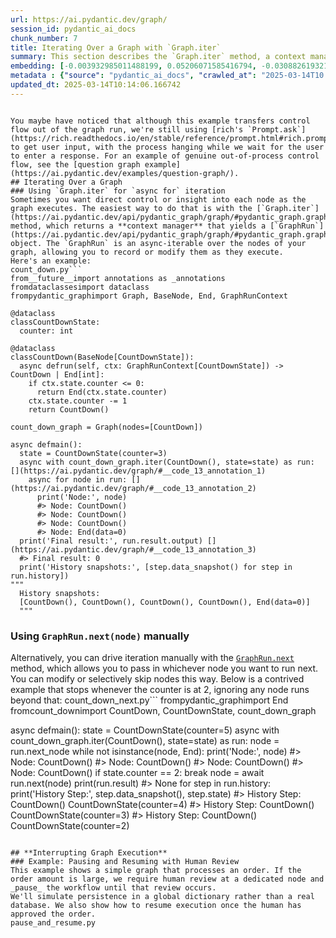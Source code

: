 ```yaml
---
url: https://ai.pydantic.dev/graph/
session_id: pydantic_ai_docs
chunk_number: 7
title: Iterating Over a Graph with `Graph.iter`
summary: This section describes the `Graph.iter` method, a context manager that facilitates asynchronous iteration over the nodes of a graph. It allows for better control and insight into the execution flow of each graph node.
embedding: [-0.003932985011488199, 0.05206071585416794, -0.030882619321346283, -0.045439399778842926, 0.0014397251652553678, 0.010089922696352005, 0.012023244984447956, 0.055598821491003036, 0.01849924400448799, 0.02239116281270981, 0.0556999109685421, -0.01805698126554489, -0.013444806449115276, -0.03394055366516113, 0.011852658353745937, -0.022201620042324066, 0.012623460032045841, 0.024589842185378075, 0.0339658260345459, 0.042507827281951904, 0.023250415921211243, -0.016199475154280663, 0.03108479641377926, 0.04296272620558739, -0.007246801164001226, 0.01761471852660179, 0.021304458379745483, 0.023086147382855415, -0.023477865383028984, -0.008573590777814388, 0.024375028908252716, -0.00894003827124834, -0.043038543313741684, -0.00562306260690093, 0.013533258810639381, -0.016174202784895897, -0.031463880091905594, 0.008813677355647087, 0.02510792203247547, 0.012528689578175545, 0.03014972433447838, -0.036038145422935486, 0.0017895870842039585, 0.0037276484072208405, -0.015479217283427715, 0.026636891067028046, -0.027395056560635567, 0.017804259434342384, 0.06732512265443802, 0.031514424830675125, -0.05382977053523064, 0.02093801088631153, -0.04235619306564331, 0.01796852797269821, -0.0600467287003994, -0.01463259942829609, -0.022694427520036697, 0.02731923945248127, 0.01474632415920496, -0.04071350023150444, 0.014379877597093582, -0.035103075206279755, 0.013179448433220387, 0.04859842360019684, -0.04897750914096832, 0.035153619945049286, -0.05822712928056717, 0.01777898706495762, -0.016755463555455208, -0.014026066288352013, 0.03330874815583229, 0.042507827281951904, -0.02417285181581974, -0.008030238561332226, 0.0027104425244033337, -0.013975522480905056, 0.03366256132721901, 0.014152427203953266, 0.013558531180024147, -0.002418232848867774, 0.0067476751282811165, -0.02656107395887375, -0.012168560177087784, 0.018170705065131187, 0.03394055366516113, -0.053374867886304855, -0.04804243519902229, -0.02084955759346485, -0.028860842809081078, -0.09537725150585175, 0.012579233385622501, 0.012844591401517391, 0.009685567580163479, 0.055194467306137085, 0.08076992630958557, 0.03624032437801361, 0.03305602818727493, -0.0033580425661057234, -0.028936659917235374, -0.006062167230993509, 0.028456488624215126, -0.051327820867300034, -0.06459572166204453, -0.035456884652376175, 0.0408904068171978, 0.027167607098817825, -0.01017837505787611, 0.09699467569589615, -0.014240880496799946, -0.03899499028921127, -0.08203353732824326, -0.030351903289556503, -0.030326630920171738, 0.01518858689814806, 0.014531509950757027, -0.02673797868192196, -0.023225143551826477, -0.038337916135787964, 0.028532303869724274, 0.0007917303591966629, -0.014683143235743046, -0.0035159937106072903, -0.007050941698253155, -0.0037781926803290844, 0.01214960590004921, 0.00878208689391613, -0.018158070743083954, 0.00668449467048049, -0.001243865699507296, -0.0013457442400977015, 0.013773344457149506, -0.0470062755048275, -0.003367519471794367, -0.043670348823070526, -0.019788125529885292, 0.0357348807156086, -0.010987085290253162, 0.021582452580332756, -0.003702376037836075, 0.028810298070311546, -0.005755741614848375, -0.09138424694538116, 0.004757490009069443, 0.030276086181402206, 0.0037750336341559887, 0.05696352198719978, -0.05362759158015251, 0.0425836443901062, -0.03429436311125755, 0.04452960193157196, 0.04895223677158356, 0.026283079758286476, -0.02021775394678116, -0.0020186163019388914, 0.0030942640732973814, 0.005929488223046064, 0.00931280292570591, 0.034218546003103256, -0.027698323130607605, -0.004877532832324505, -0.0252342838793993, 0.037402842193841934, -0.0013591700699180365, -0.01795589178800583, -0.0382368266582489, -0.019093140959739685, -0.04566685110330582, 0.0006902467575855553, -0.03378891944885254, -0.028810298070311546, -0.0022713381331413984, -0.0346987210214138, -0.037453386932611465, 0.02341468632221222, 0.049786217510700226, 0.0060495310463011265, -0.0729355439543724, 0.018865691497921944, 0.01733672432601452, -0.004590061958879232, -0.007411070168018341, -0.03191877901554108, -0.04071350023150444, -0.004296272527426481, -0.007019351236522198, -0.014910593628883362, -0.005209230352193117, -0.010620638728141785, -0.06585933268070221, 0.02164563164114952, 0.015997298061847687, 0.04784025996923447, 0.0014499920653179288, 0.03881808742880821, 0.0031353312078863382, -0.055902089923620224, 0.07076213508844376, 0.02368004433810711, -0.004618492908775806, 0.035406339913606644, -0.008573590777814388, 0.025044742971658707, -0.0009650818537920713, -0.011214534752070904, 0.0442768819630146, -0.005784173030406237, -0.012313875369727612, -0.025006834417581558, -0.031640782952308655, -0.027951044961810112, 0.03295493870973587, -0.022327981889247894, 0.01288249995559454, -0.009862473234534264, -0.019358498975634575, -0.021405545994639397, -0.04753699153661728, 0.040561869740486145, 0.029922274872660637, 0.036922670900821686, -0.005749423522502184, 0.019004687666893005, 0.005123937036842108, 0.0322725884616375, 0.05499228835105896, 0.022378526628017426, 0.024185488000512123, -0.038161009550094604, -0.0027120220474898815, 0.05382977053523064, 0.026106175035238266, -0.01614893041551113, 0.01774107851088047, -0.03073098510503769, 0.036695223301649094, -0.047435905784368515, -0.02562600187957287, -0.04506031796336174, 0.01106922049075365, -0.03591178357601166, -0.015757212415337563, -0.012155923992395401, 0.0200029406696558, -0.021481363102793694, 0.04260891675949097, 0.03778192773461342, -0.03330874815583229, -0.03929825872182846, 0.030225541442632675, 0.057367876172065735, -0.003051617182791233, -0.006614996120333672, -0.02673797868192196, -0.017172453925013542, -0.02364213578402996, -0.028102677315473557, 0.034926168620586395, 0.014152427203953266, 0.0038382140919566154, 0.018878327682614326, 0.01527704019099474, 0.013141539879143238, -0.025449097156524658, 0.04437796771526337, 0.005553564056754112, -0.011587300337851048, 0.02714233472943306, -0.029972819611430168, -0.0296190083026886, -0.05092346668243408, -0.004248887300491333, 0.03972788527607918, 0.013962886296212673, -0.006295934785157442, -0.013520622625946999, -0.0160983856767416, 0.01924477331340313, 0.04983676224946976, -0.00495650852099061, -0.023161964491009712, 0.011460939422249794, 0.005518815014511347, 0.04349344223737717, 0.022858697921037674, 0.010582730174064636, 0.02031884156167507, 0.002152874832972884, 0.014316696673631668, 0.044554874300956726, 0.022605976089835167, 0.02328832447528839, -0.0060179405845701694, 0.037402842193841934, 0.006311730016022921, 0.06186632439494133, -0.05585154518485069, 0.022252164781093597, 0.02843121625483036, 0.03902026265859604, -0.033283475786447525, -0.006766629405319691, -0.023086147382855415, -0.010904951021075249, 0.02120336890220642, 0.00179590517655015, 0.024008581414818764, -0.052262891083955765, 0.002261861227452755, 0.0034622903913259506, 0.02456456981599331, -0.01747572049498558, 0.00840300414711237, -0.0013575905468314886, 0.020988555625081062, 0.0047606490552425385, 0.021077008917927742, 0.08061829209327698, -0.04058713838458061, 0.012377056293189526, -0.05021584406495094, 0.00021323411783669144, -0.06090598180890083, 0.02132973074913025, 0.041850749403238297, -0.006962488871067762, -0.02838067151606083, 0.007714336737990379, -0.021253913640975952, 0.03813573718070984, 0.007467932533472776, -0.02160772494971752, -0.015302312560379505, 0.005177640356123447, 0.042154017835855484, -0.005345068406313658, 0.016667010262608528, -0.004814352374523878, 0.043038543313741684, 0.04652610421180725, 0.030806802213191986, -0.033814191818237305, -0.02802686020731926, -0.0003064253251068294, -0.04129476100206375, -0.02186044678092003, 0.03596232831478119, 0.01782953180372715, 0.014948501251637936, -0.021759357303380966, 0.013798616826534271, 0.017235634848475456, -0.003367519471794367, 0.007385798264294863, 0.036568861454725266, 0.028759755194187164, 0.021190732717514038, -0.001960174413397908, 0.0047606490552425385, -0.02226480096578598, -0.0074489787220954895, -0.0679316520690918, -0.008908447809517384, -0.029113564640283585, 0.006232754327356815, -0.0273697841912508, -0.009439163841307163, 0.00179590517655015, -0.017905347049236298, 0.025158466771245003, 0.05418357998132706, 0.07748454064130783, 0.04205292835831642, 0.022252164781093597, -0.030857346951961517, -0.04076404497027397, -0.01897941529750824, -0.021519271656870842, -0.008630453608930111, 0.021165460348129272, 0.05021584406495094, 0.012212786823511124, -0.0014531509950757027, -0.001641112961806357, -0.009641340933740139, -0.025537550449371338, 0.025209011510014534, -0.004773285239934921, -0.0028668143786489964, -0.01933322660624981, 0.014897957444190979, 0.03277803212404251, -0.05074656009674072, 0.025385916233062744, 0.024981562048196793, 0.006722403224557638, -0.0020881148520857096, 0.0013244207948446274, 0.027066517621278763, 0.0574689656496048, 0.03196932375431061, 0.013166812248528004, 0.0021355003118515015, -0.04940713569521904, 0.042684733867645264, 0.005300842225551605, -0.018650878220796585, 0.04412524774670601, 0.027774138376116753, -0.009653977118432522, 0.03934880346059799, 0.025575459003448486, 0.005578836426138878, -0.00021619570907205343, -0.03813573718070984, 0.01213065255433321, -0.041218943893909454, -0.02017984539270401, -0.014190335758030415, -0.007556385360658169, 0.02447611838579178, -0.043619804084300995, -0.05832821875810623, -0.009319121018052101, -0.028127949684858322, -0.03444599732756615, 0.05893475189805031, 0.019901851192116737, -0.05817658454179764, 0.024324484169483185, -0.055548276752233505, 0.03007390908896923, 0.032752759754657745, 0.028355399146676064, 0.012901454232633114, 0.02784995548427105, 0.011473574675619602, 0.016919732093811035, 0.001340215909294784, 0.012484462931752205, -0.06980179250240326, -0.007341571617871523, -0.05006421357393265, 0.030048636719584465, 0.03042771853506565, -0.04336708039045334, -0.02110227942466736, -0.023338869214057922, -0.03952570632100105, -0.011606253683567047, -0.04500977322459221, 0.0008853164617903531, 0.010228919796645641, -0.043038543313741684, 0.02456456981599331, -0.06687022000551224, 0.02518373914062977, 0.07804052531719208, -0.014784231781959534, 0.019585948437452316, -0.012888818047940731, 0.0002219214366050437, 0.00027108375797979534, -0.0017169294878840446, 0.04083986207842827, -0.027420328930020332, 0.037807200103998184, 0.022517522796988487, 0.017185090109705925, 0.019004687666893005, 0.040561869740486145, 0.01144198514521122, -0.02035675011575222, -0.010942858643829823, 0.009881426580250263, -0.03153969720005989, -0.00022429070668295026, 0.008320868946611881, 0.041774932295084, -0.0050133708864450455, 0.035810694098472595, -0.017399903386831284, -0.0003506516513880342, 0.02931574173271656, 0.03166605532169342, 0.037503931671381, 0.008864221163094044, -0.009439163841307163, -0.016755463555455208, -0.04324071854352951, 0.014417785219848156, -0.03358674421906471, 0.010879678651690483, 0.013204719871282578, -0.012964634224772453, 0.020369386300444603, 0.0007332884706556797, -0.020862193778157234, -0.03970261290669441, 0.04319017753005028, -0.013558531180024147, -0.027117062360048294, -0.013887069188058376, -0.006024258676916361, 0.011113446205854416, -0.034572359174489975, -0.0653538852930069, 0.04142112284898758, -0.013229992240667343, 0.047031547874212265, 0.03641722723841667, -0.008807359263300896, -0.015681395307183266, 0.020786378532648087, 0.02186044678092003, -0.04624811187386513, 0.04205292835831642, -0.0021418181713670492, 0.03196932375431061, -0.01814543455839157, -0.006295934785157442, -0.023793768137693405, -0.007398433983325958, -0.027395056560635567, -0.005452475510537624, 0.00566728925332427, -0.004883850924670696, 0.026662161573767662, 0.010052014142274857, 0.002858916763216257, 0.005063915625214577, 0.019636493176221848, -0.005313478410243988, -0.00820714421570301, 0.04349344223737717, -0.03659413382411003, 0.015529762022197247, -0.017627354711294174, -0.00756270345300436, -0.04589429870247841, -0.009293848648667336, -0.005420885048806667, 0.01106922049075365, -0.007170984521508217, -0.006772947497665882, -0.009609751403331757, -0.006545497570186853, 0.03937407582998276, -0.036341410130262375, 0.0005942913703620434, 0.021809902042150497, -0.010772272013127804, -0.0037276484072208405, 0.00820714421570301, -0.0668196752667427, -0.021658267825841904, 0.004144639242440462, -0.032449495047330856, -0.009218031540513039, 0.02807740494608879, -0.00710780406370759, -0.0034970396663993597, -0.02249225042760372, 0.02040729485452175, -0.006134824361652136, -0.027748866006731987, 0.06823492050170898, 0.019762853160500526, -0.0309078898280859, -0.037453386932611465, 0.010424778796732426, 0.0025098444893956184, 0.011827385984361172, 0.003844532184302807, 0.00030227910610847175, 0.055194467306137085, -0.020419931039214134, -0.010538504458963871, 0.004659560509026051, -0.012010608799755573, -0.00011026968422811478, -0.03538106754422188, -0.05357704684138298, 0.028229039162397385, 0.005228184629231691, -0.033283475786447525, 0.022416433319449425, -0.008636771701276302, 0.01814543455839157, -0.031286973506212234, -0.002683590864762664, -0.027218149974942207, -0.010639593005180359, 0.022542795166373253, 0.041774932295084, -0.01849924400448799, -0.008542001247406006, 0.009792974218726158, 0.0003005021426361054, -0.054133035242557526, 0.03826209902763367, -0.006150619592517614, -0.007695382460951805, -0.010367916896939278, 0.003932985011488199, 0.004748012870550156, 0.018473971635103226, -0.004482654854655266, 0.0059358058497309685, 0.005313478410243988, 0.008478820323944092, -0.024766748771071434, -0.023781131953001022, -0.014961137436330318, -0.03864118084311485, -0.03060462512075901, 0.025436460971832275, -0.020078755915164948, 0.02749614417552948, 0.04824461415410042, -0.024716204032301903, 0.03725121170282364, 0.03505253046751022, 0.008857903070747852, -0.01357116736471653, -0.009066399186849594, 0.007341571617871523, -0.02106437273323536, 9.032834350364283e-05, -0.017450448125600815, -0.0074995229952037334, -0.03242422267794609, 0.011877929791808128, 0.02039465866982937, 0.008971627801656723, -0.03505253046751022, -0.019548039883375168, -0.0006377279642038047, -0.010696454904973507, 0.015340220183134079, -0.019750218838453293, 0.015327583998441696, -0.004899646155536175, -0.03237367793917656, 0.004795398563146591, 0.01113240048289299, 0.011682070791721344, 0.012332829646766186, 0.019042596220970154, 0.01459469087421894, -0.032045140862464905, -0.029517920687794685, -0.022719699889421463, 0.05711515247821808, 0.002383483573794365, -0.016161566600203514, -0.017551537603139877, -0.04440324008464813, -0.0346987210214138, -0.03073098510503769, 0.005702038295567036, -0.01359643880277872, 0.01386179681867361, -0.020634744316339493, 0.0016426924848929048, -0.02807740494608879, 0.026181990280747414, -0.006709767039865255, 0.020887466147542, 0.029593735933303833, 0.035987600684165955, -0.05362759158015251, 0.03255058452486992, 0.06863927096128464, 0.002204998629167676, -0.04627338424324989, -0.007196256425231695, -0.0019822875037789345, -0.02053365670144558, 0.018284430727362633, 0.02337677776813507, -0.017463084310293198, 0.01492322888225317, -0.02901247702538967, 0.060602717101573944, 0.041269488632678986, -0.03290439397096634, 0.015112770721316338, 0.014556782320141792, 0.004583743866533041, 0.004466860089451075, -0.01007096841931343, 0.008061829023063183, 0.013874433003365993, -0.01518858689814806, -0.024198124185204506, 0.00816291756927967, 0.0056546530686318874, 0.0556999109685421, -0.00787228811532259, -0.05751951038837433, 0.00016841547039803118, -0.014304060488939285, -0.002127602696418762, 0.012269648723304272, -0.003313816152513027, 0.002023354871198535, 0.0009887744672596455, 0.03196932375431061, 0.005335591733455658, -0.016351107507944107, -0.01889096386730671, 0.02603035792708397, -0.04602066054940224, 0.012181196361780167, -0.022808153182268143, -0.027521416544914246, -0.011669434607028961, 0.008655725978314877, 0.020508384332060814, -0.03965206816792488, -0.014910593628883362, 0.02266915701329708, -0.0012407066533342004, -0.044201064854860306, 0.0006377279642038047, -0.028835570439696312, 0.01779162324965, 0.012225423008203506, -0.004065664019435644, 0.012054835446178913, -0.003932985011488199, -0.004811193328350782, -0.0015897788107395172, -0.035987600684165955, -0.00732893543317914, -0.003005811246111989, -0.032702215015888214, 0.0005571728688664734, -0.017185090109705925, 0.004580584820359945, -0.030124451965093613, 7.52242558519356e-05, -0.012794047594070435, -0.03672049567103386, -0.0046279700472950935, -0.018170705065131187, -0.0018401314737275243, 0.04132003337144852, -0.02350313775241375, -0.0065770880319178104, -0.058075495064258575, 0.009894062764942646, -0.021708812564611435, -0.0003083997289650142, 0.0435439869761467, -0.014266151934862137, 0.0009627125691622496, -0.016073113307356834, -0.03449654206633568, 0.006008463446050882, -0.05327378213405609, 0.0014349865959957242, -0.029113564640283585, 0.022820789366960526, -0.0018401314737275243, -0.0007715916144661605, 0.013331080786883831, 0.00318271666765213, 0.009894062764942646, 0.01631319895386696, -0.01712190918624401, -0.0016458515310660005, -0.005822081118822098, 0.027774138376116753, 0.041850749403238297, -0.019939759746193886, 0.04930604621767998, -0.006213800050318241, 0.03982897475361824, -0.016692282631993294, 0.019548039883375168, 0.013015178963541985, 0.0012264910619705915, -0.014063974842429161, 0.009135897271335125, 0.011138718575239182, -0.017286179587244987, -0.030326630920171738, -0.038919176906347275, -0.0005682294140569866, -0.052616704255342484, -0.05898529663681984, 0.00545563455671072, -0.006425454746931791, -0.010361598804593086, -0.012869863770902157, 0.00813764613121748, -0.10098768025636673, 0.013507986441254616, 0.011738932691514492, -0.0010795964626595378, 0.003484403481706977, 0.0025903997011482716, 0.005310319364070892, 0.0057968092150986195, 0.02111491560935974, -0.028229039162397385, 0.004943872336298227, -0.0026172513607889414, -0.04680410027503967, -0.04058713838458061, 0.019724946469068527, -0.015946753323078156, 0.031337518244981766, 0.01123980712145567, 0.0399300642311573, -0.02984645776450634, -0.007771199103444815, -0.01849924400448799, -0.031463880091905594, 0.012168560177087784, -0.002332939300686121, -0.009931971319019794, 0.023882221430540085, 0.005202912725508213, 0.015365492552518845, 0.03444599732756615, 0.011233489029109478, -0.04607120528817177, 0.0055504050105810165, -0.0022934514563530684, -0.00330433901399374, 0.021430818364024162, 0.02673797868192196, 0.026586346328258514, 0.029063019901514053, 0.021228641271591187, -0.007013033144176006, -0.01809488981962204, 0.008542001247406006, -0.025221647694706917, 0.020609471946954727, 0.006321207154542208, -0.01345744263380766, 0.004943872336298227, -0.02536064386367798, -0.005853671580553055, -0.015416037291288376, -0.009388619102537632, -0.012579233385622501, -0.029745370149612427, 0.04892696440219879, 0.047562263906002045, -0.02346523106098175, -0.020078755915164948, -0.009919335134327412, 0.028330126777291298, 0.0008545159944333136, 0.0330813005566597, 0.01804434508085251, -0.0047890804708004, 0.0100014703348279, -0.013583803549408913, 0.01827179454267025, -0.011631526052951813, 0.0035254708491265774, -0.01724827103316784, 0.0027246582321822643, 0.020293569192290306, 0.013280536979436874, 0.004188865888863802, 0.023225143551826477, -0.012629778124392033, 0.005973714403808117, 0.0005417726351879537, 0.00737316207960248, -0.024678295478224754, -0.02514583058655262, -0.01636374369263649, 0.03871699795126915, 0.029467375949025154, -0.011107128113508224, -0.0015542397741228342, -0.029593735933303833, -0.0026598982512950897, 0.0055504050105810165, 0.008295596577227116, 0.0016569080762565136, -0.0021844650618731976, 0.014619963243603706, -0.019813397899270058, -0.022656520828604698, -0.017639989033341408, 0.018701421096920967, 0.0017880075611174107, 0.04900278151035309, 0.008491456508636475, 0.027597233653068542, 0.01106290239840746, -0.008150282315909863, -0.0027104425244033337, -0.04164857044816017, 0.008257688954472542, 0.014847412705421448, -0.0011269818060100079, -0.015150679275393486, -0.014986409805715084, 0.02341468632221222, -0.0015289676375687122, -0.01010887697339058, 0.011252443306148052, -0.01492322888225317, 0.02541118860244751, 0.037984102964401245, -0.0182338859885931, -0.013078358955681324, 0.005468270741403103, -0.011151354759931564, -0.003361201612278819, -0.0008118691621348262, 0.03699848800897598, -0.006532861385494471, 0.013242628425359726, -0.004226773977279663, -0.013874433003365993, 0.0016569080762565136, 0.013912341557443142, 0.012939361855387688, 0.03717539459466934, -0.02931574173271656, 0.0426594614982605, 0.009066399186849594, -0.007259436883032322, 0.027976317331194878, -0.013394261710345745, -0.0028320651035755873, 0.0064444090239703655, 0.01091126911342144, -0.031211156398057938, -0.0013449544785544276, -0.0230229664593935, -0.032348405569791794, 0.01102499384433031, 0.028153222054243088, -0.024514026939868927, -0.030402446165680885, 0.020078755915164948, 0.012813000939786434, 0.03313184529542923, 0.013002542778849602, 0.011423030868172646, -0.021304458379745483, 0.04895223677158356, -0.0009658715571276844, -0.023578954860568047, -0.011985337361693382, -0.004795398563146591, 0.002356631914153695, 0.015213859267532825, 0.006084280088543892, -0.03229786083102226, -0.01545394491404295, -0.015630850568413734, -0.019611220806837082, -0.0027941567823290825, -0.009603433310985565, -0.01606047712266445, -0.03689739853143692, 0.024008581414818764, 0.010146784596145153, 0.03055408038198948, 0.08041611313819885, 0.05721624195575714, 0.05140363797545433, 0.005089187528938055, -0.053324323147535324, 0.029568463563919067, -0.004416315350681543, 0.01995239593088627, 0.03348565474152565, 0.017842167988419533, 0.02673797868192196, -0.03426909074187279, 0.0061095524579286575, 0.03800937533378601, -0.006905626505613327, 0.015466581098735332, 0.04799189418554306, 0.04222983121871948, 0.020078755915164948, 0.04083986207842827, -0.0044479058124125, 0.024337120354175568, -0.016224747523665428, -0.009982516057789326, -0.002152874832972884, 0.01028578169643879, -0.01968703791499138, 0.02878502570092678, -0.006880354136228561, -0.03848954662680626, -0.01769053377211094, 0.05357704684138298, -0.020154573023319244, -0.010917587205767632, -0.040031153708696365, 0.01383652538061142, 0.005389295052736998, 0.01374807208776474, 4.4522494135890156e-05, 0.020786378532648087, -0.03108479641377926, -0.00797969475388527, -0.027066517621278763, -0.00679821940138936, -0.0042836363427340984, -0.005026007071137428, -0.048851147294044495, -0.01486004889011383, 0.01991448737680912, 0.042861636728048325, -0.01336898934096098, -0.004466860089451075, -0.03429436311125755, 0.003626559628173709, 0.016603829339146614, -0.0016790212830528617, 0.0011996394023299217, 0.03148915246129036, -0.00287629128433764, -0.017538901418447495, -0.003974052146077156, -0.01800643652677536, 0.01427878811955452, -0.010216283611953259, 0.024425573647022247, 0.020824285224080086, -0.021721448749303818, -0.01782953180372715, -0.028532303869724274, -0.019042596220970154, 0.018992051482200623, 0.00433418108150363, -0.0046279700472950935, 0.03356147184967995, 0.0070825316943228245, 0.01600993424654007, -0.023263052105903625, -0.0019933441653847694, 0.005158686079084873, -0.0020896943751722574, 0.0020881148520857096, -0.014468329958617687, 0.00782806146889925, 0.012073789723217487, -0.002691488480195403, 0.008643089793622494, -0.0030468786135315895, 0.0339658260345459, 0.007537431083619595, -0.016932368278503418, -0.0029631645884364843, 0.01600993424654007, -0.03348565474152565, 0.029467375949025154, 0.03141333535313606, 0.01902996003627777, -0.03340983763337135, 0.02346523106098175, 0.027698323130607605, 0.03553270176053047, -0.01135353185236454, 0.002332939300686121, -0.04114312678575516, 0.007518477272242308, -0.0260809026658535, -0.03431963548064232, 0.003661308903247118, 0.03684685751795769, -0.03303075581789017, 0.03760502114892006, -0.0100204236805439, 0.0053292736411094666, 0.003402268746867776, -0.04374616593122482, -0.03368782997131348, 0.024577206000685692, 0.05418357998132706, -0.0004691150679718703, -0.013166812248528004, -0.02772359363734722, 0.006071643903851509, 0.002498788060620427, 0.01756417378783226, -0.013166812248528004, -0.01654065027832985, -0.022113168612122536, 7.685313175898045e-05, -0.012358102016150951, 0.005405089817941189, 0.0012778252130374312, 0.01386179681867361, 0.004896487109363079, 0.0080491928383708, -0.07020615041255951, -0.0019680720288306475, 0.00787228811532259, -0.006021099630743265, 0.008712587878108025, -0.012427600100636482, 0.010323690250515938, 0.002682011341676116, 0.03042771853506565, -0.01439251285046339, -0.002947369357571006, -0.04306381568312645, 0.020104028284549713, -0.029037747532129288, 0.023136692121624947, -0.02058419957756996, 0.0273697841912508, 0.003234840463846922, -0.007069895509630442, -0.012781411409378052, 0.0016790212830528617, 0.0019349021604284644, -0.008643089793622494, 0.006716085132211447, 0.03156496584415436, 0.007518477272242308, 0.013785980641841888, -0.022252164781093597, 0.019674401730298996, -0.030478263273835182, 0.0005394033505581319, -0.004242569208145142, -0.004166752565652132, -0.0012730866437777877, 0.0022207938600331545, 0.006210641004145145, 0.0038224190939217806, 0.024147579446434975, -0.0014318276662379503, -0.02505737915635109, -0.00023357033205684274, -0.024160215631127357, 0.025070013478398323, 0.07394643127918243, 0.0035570610780268908, -0.018903600051999092, 0.024766748771071434, 0.016742827370762825, 0.006232754327356815, 0.00942652765661478, -0.0016332153463736176, 0.0028194289188832045, -0.062017958611249924, -0.005070233717560768, 0.01657855696976185, -0.0009003218146972358, 0.018777238205075264, 0.020963283255696297, -0.005196594633162022, 0.016730191186070442, 0.007524794898927212, 0.002683590864762664, 0.01192847453057766, 0.047031547874212265, 0.05382977053523064, 0.008573590777814388, -0.010702772997319698, 0.025335371494293213, -0.01724827103316784, -0.01752626523375511, 0.02501947060227394, 0.02102646417915821, 0.04460541903972626, 0.00514604989439249, -0.03189350664615631, -0.016287928447127342, -0.009805610403418541, -0.04715790972113609, 0.022909242659807205, 0.02106437273323536, -0.006330684293061495, -0.0020012417808175087, 0.017463084310293198, -0.006678176578134298, 0.005831558257341385, 0.0025066854432225227, -0.0018511880189180374, -0.012964634224772453, 0.012105380184948444, 0.026813795790076256, 0.004530040547251701, -0.007531112991273403, -0.013785980641841888, 0.016338471323251724, -0.004087776876986027, 0.04066295549273491, -0.02279551699757576, -0.0003577594761736691, -0.010348962619900703, 0.00270570395514369, 0.051959626376628876, 0.019257409498095512, 0.04283636435866356, -0.028001587837934494, 0.046677738428115845, 0.016250019893050194, 0.01336898934096098, -0.00866836216300726, -0.041977111250162125, -0.01788007654249668, -0.014329332858324051, -0.017993800342082977, -0.001724827103316784, -0.01459469087421894, -0.0032143068965524435, -0.0024466640315949917, 0.011050266213715076, 0.019548039883375168, 0.019232137128710747, -0.005114459898322821, -0.01712190918624401, 0.03305602818727493, 0.034344907850027084, 0.00342122302390635, -0.016224747523665428, -0.035987600684165955, 0.0073352535255253315, -0.0273697841912508, 0.018840419128537178, 0.035987600684165955, 0.016199475154280663, -0.008074465207755566, 0.028507031500339508, 0.013027815148234367, 0.021809902042150497, 0.017728442326188087, 0.008270325139164925, 0.002560388995334506, -0.016869187355041504, -0.003269589738920331, -0.00503232516348362, -0.05721624195575714, 0.016881823539733887, 0.004356293939054012, 0.003493880620226264, 0.010323690250515938, 0.009767701849341393, 0.02373058907687664, 0.011580982245504856, 0.016692282631993294, 0.011846340261399746, -0.04316490516066551, 0.020862193778157234, -0.034622903913259506, -0.013583803549408913, -0.015327583998441696, -0.002069160807877779, -0.001186213456094265, -0.013823889195919037, -0.03770611062645912, 0.015049589797854424, -0.038034647703170776, -0.021178096532821655, 0.015036954544484615, -0.017046093940734863, -0.012787729501724243, -0.011694706976413727, 0.012231741100549698, 0.019724946469068527, 0.03171660006046295, -0.019939759746193886, -0.0136848920956254, -0.023452594876289368, -0.0010448471875861287, 0.038464274257421494, 0.0005682294140569866, -0.0038097829092293978, -0.009818246588110924, 0.02954319305717945, -0.0048806918784976006, -0.002347154775634408, 0.005588313564658165, -0.021089643239974976, -0.013710164465010166, 0.04106731340289116, -0.00797969475388527, -0.015908844769001007, 0.015845663845539093, 0.01588357239961624, 0.011359849944710732, 0.010102558881044388, 0.011385122314095497, 0.039626795798540115, -0.005003894213587046, -0.017488356679677963, -0.0009500764426775277, 0.03277803212404251, -0.019724946469068527, -0.06985233724117279, 0.007613247726112604, -0.009641340933740139, 4.9137630412587896e-05, -0.0322725884616375, 0.02926519885659218, -0.008181871846318245, 0.001626897370442748, -0.013874433003365993, 0.004580584820359945, 0.0269654281437397, -0.012711912393569946, -0.001998082734644413, 0.017374631017446518, 0.013015178963541985, -0.00588842062279582, 0.016287928447127342, 0.014670507051050663, 0.018524516373872757, 0.037402842193841934, -0.003711853176355362, -0.003942462150007486, -0.01583302766084671, -0.005793650168925524, 0.006930898409336805, -0.008598863147199154, -0.02701597288250923, -0.0061379834078252316, -0.006962488871067762, -0.004084617830812931, 0.008264007046818733, -0.002190783154219389, -0.017058730125427246, -0.0007072265143506229, -0.006823491770774126, 0.011378804221749306, -0.01902996003627777, 0.004975462798029184, 0.013722800649702549, 0.01474632415920496, 0.05019057169556618, 0.0143672414124012, -0.012061153538525105, 0.001520280260592699, 0.052161805331707, -0.015643486753106117, -0.028127949684858322, -0.038742270320653915, 0.021304458379745483, -0.02581554464995861, 0.028582848608493805, -0.010254192166030407, 0.005834717303514481, 0.01641428843140602, -0.0043436577543616295, -0.009938289411365986, -0.0058568306267261505, -0.0016079432098194957, -0.00019062735373154283, 0.022605976089835167, 0.0009903539903461933, 0.0017090319888666272, 0.009281212463974953, 0.00756270345300436, 0.006709767039865255, -0.002647262066602707, -0.004681673366576433, 0.019371135160326958, -0.022075260058045387, -0.016262656077742577, 0.0021939422003924847, 0.02279551699757576, 0.03437018021941185, -0.0356590636074543, -0.015643486753106117, 0.008725224062800407, -0.04412524774670601, -0.010917587205767632, 5.241388407739578e-06, 0.014202971942722797, -0.020432567223906517, -0.0010851247934624553, -0.03277803212404251, 0.03765556588768959, -0.022163711488246918, -0.023667408153414726, 0.03490089625120163, -0.01973758265376091, 0.0076701100915670395, 0.009780338034033775, -0.03368782997131348, 0.05008948594331741, -0.015087498351931572, -0.010191011242568493, 0.006425454746931791, 0.002680431818589568, 0.016869187355041504, -0.021481363102793694, -0.03717539459466934, 0.000490043603349477, -0.004229933023452759, 0.014051338657736778, -0.009546570479869843, 0.002072319621220231, 0.03517889231443405, -0.011043948121368885, -0.02012930065393448, -0.025663910433650017, -0.01359643880277872, 0.019724946469068527, -1.7436332200304605e-05, -0.016464833170175552, 0.005635698791593313, -0.02838067151606083, 0.01597202569246292, 0.007708018645644188, 0.010273146443068981, -0.020558927208185196, 0.01022260170429945, -1.0920845170403481e-06, 0.01454414613544941, -0.004672196693718433, 0.001270717359147966, 0.01853715255856514, -0.016616465523838997, 0.0173493605107069, -0.013798616826534271, -0.05529555678367615, -0.022694427520036697, -0.01631319895386696, 0.012383374385535717, 0.014645235612988472, 0.029972819611430168, -0.01708400249481201, -0.008573590777814388, 0.03353619948029518, 0.0212918221950531, 0.02474147640168667, -0.009079035371541977, 0.020685289055109024, -0.01574457623064518, 0.02749614417552948, -0.03773138299584389, -0.007967058569192886, -0.03394055366516113, -0.020280934870243073, 0.0013828627998009324, 0.031590238213539124, -0.023086147382855415, 0.022012079134583473, 0.022719699889421463, 0.013798616826534271, 0.0100014703348279, 0.008548319339752197, -0.010127831250429153, 0.0046785143204033375, 0.0029063019901514053, -0.0023297802545130253, -0.007354207802563906, 0.039854247123003006, -0.00615377863869071, -0.021456090733408928, -0.0010369495721533895, -0.0010179955279454589, 0.03042771853506565, 0.03247476741671562, 0.01150516513735056, 0.002514583058655262, 0.0017137705581262708, 0.006520225666463375, 0.00212918221950531, -0.020900102332234383, -0.009653977118432522, -0.0009271735325455666, -0.02954319305717945, 0.0031890347599983215, 0.029871730133891106, 0.03555797412991524, 0.009009536355733871, 0.012402327731251717, -0.002514583058655262, 0.024109670892357826, 0.009060081094503403, 0.027167607098817825, 0.012756139039993286, -0.023844312876462936, -0.02115282416343689, 0.014847412705421448, 0.01501168217509985, 0.0032474766485393047, 0.03406691551208496, -0.028355399146676064, 0.009413891471922398, -0.017842167988419533, 0.025423824787139893, -0.015264404006302357, 0.0026883294340223074, -0.0054303621873259544, 0.007240483071655035, 0.0026756932493299246, 0.014114519581198692, 0.020028211176395416, 0.008819994516670704, 0.0020312524866312742, 0.018385520204901695, -0.03260112926363945, -0.0011435666820034385, 0.004590061958879232, -0.03416800498962402, -0.028810298070311546, 0.004296272527426481, 0.018195977434515953, 0.005679924972355366, 0.005136573221534491, -0.03007390908896923, 0.020900102332234383, -0.021051736548542976, -0.005594631657004356, 0.0071141221560537815, -0.028304854407906532, -0.05074656009674072, -0.0300233643501997, -0.007486886810511351, -0.0035570610780268908, -0.028835570439696312, 0.0003846111649181694, -0.026990700513124466, 0.0062706624157726765, -0.0425836443901062, 0.013697528280317783, -0.01139775849878788, -0.01889096386730671, 0.0173493605107069, -0.014885321259498596]
metadata : {"source": "pydantic_ai_docs", "crawled_at": "2025-03-14T10:14:06.164972", "url_path": "/graph/", "chunk_size": 4324}
updated_dt: 2025-03-14T10:14:06.166742
---
```

```

You maybe have noticed that although this example transfers control flow out of the graph run, we're still using [rich's `Prompt.ask`](https://rich.readthedocs.io/en/stable/reference/prompt.html#rich.prompt.PromptBase.ask) to get user input, with the process hanging while we wait for the user to enter a response. For an example of genuine out-of-process control flow, see the [question graph example](https://ai.pydantic.dev/examples/question-graph/).
## Iterating Over a Graph
### Using `Graph.iter` for `async for` iteration
Sometimes you want direct control or insight into each node as the graph executes. The easiest way to do that is with the [`Graph.iter`](https://ai.pydantic.dev/api/pydantic_graph/graph/#pydantic_graph.graph.Graph.iter) method, which returns a **context manager** that yields a [`GraphRun`](https://ai.pydantic.dev/api/pydantic_graph/graph/#pydantic_graph.graph.GraphRun) object. The `GraphRun` is an async-iterable over the nodes of your graph, allowing you to record or modify them as they execute.
Here's an example:
count_down.py```
from__future__import annotations as _annotations
fromdataclassesimport dataclass
frompydantic_graphimport Graph, BaseNode, End, GraphRunContext

@dataclass
classCountDownState:
  counter: int

@dataclass
classCountDown(BaseNode[CountDownState]):
  async defrun(self, ctx: GraphRunContext[CountDownState]) -> CountDown | End[int]:
    if ctx.state.counter <= 0:
      return End(ctx.state.counter)
    ctx.state.counter -= 1
    return CountDown()

count_down_graph = Graph(nodes=[CountDown])

async defmain():
  state = CountDownState(counter=3)
  async with count_down_graph.iter(CountDown(), state=state) as run: [](https://ai.pydantic.dev/graph/#__code_13_annotation_1)
    async for node in run: [](https://ai.pydantic.dev/graph/#__code_13_annotation_2)
      print('Node:', node)
      #> Node: CountDown()
      #> Node: CountDown()
      #> Node: CountDown()
      #> Node: End(data=0)
  print('Final result:', run.result.output) [](https://ai.pydantic.dev/graph/#__code_13_annotation_3)
  #> Final result: 0
  print('History snapshots:', [step.data_snapshot() for step in run.history])
"""
  History snapshots:
  [CountDown(), CountDown(), CountDown(), CountDown(), End(data=0)]
  """

```

### Using `GraphRun.next(node)` manually
Alternatively, you can drive iteration manually with the [`GraphRun.next`](https://ai.pydantic.dev/api/pydantic_graph/graph/#pydantic_graph.graph.GraphRun.next) method, which allows you to pass in whichever node you want to run next. You can modify or selectively skip nodes this way.
Below is a contrived example that stops whenever the counter is at 2, ignoring any node runs beyond that:
count_down_next.py```
frompydantic_graphimport End
fromcount_downimport CountDown, CountDownState, count_down_graph

async defmain():
  state = CountDownState(counter=5)
  async with count_down_graph.iter(CountDown(), state=state) as run:
    node = run.next_node [](https://ai.pydantic.dev/graph/#__code_14_annotation_1)
    while not isinstance(node, End): [](https://ai.pydantic.dev/graph/#__code_14_annotation_2)
      print('Node:', node)
      #> Node: CountDown()
      #> Node: CountDown()
      #> Node: CountDown()
      #> Node: CountDown()
      if state.counter == 2:
        break [](https://ai.pydantic.dev/graph/#__code_14_annotation_3)
      node = await run.next(node) [](https://ai.pydantic.dev/graph/#__code_14_annotation_4)
    print(run.result) [](https://ai.pydantic.dev/graph/#__code_14_annotation_5)
    #> None
    for step in run.history: [](https://ai.pydantic.dev/graph/#__code_14_annotation_6)
      print('History Step:', step.data_snapshot(), step.state)
      #> History Step: CountDown() CountDownState(counter=4)
      #> History Step: CountDown() CountDownState(counter=3)
      #> History Step: CountDown() CountDownState(counter=2)

```

## **Interrupting Graph Execution**
### Example: Pausing and Resuming with Human Review
This example shows a simple graph that processes an order. If the order amount is large, we require human review at a dedicated node and _pause_ the workflow until that review occurs.
We'll simulate persistence in a global dictionary rather than a real database. We also show how to resume execution once the human has approved the order.
pause_and_resume.py